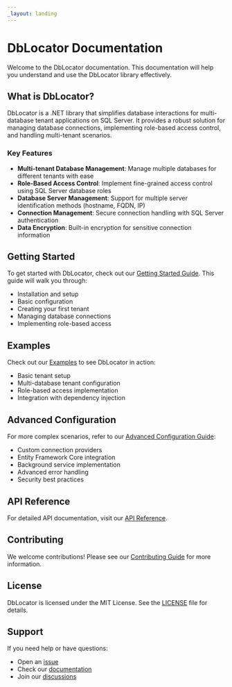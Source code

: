 ```yaml
---
_layout: landing
---
```


# DbLocator Documentation

Welcome to the DbLocator documentation. This documentation will help you understand and use the DbLocator library effectively.

## What is DbLocator?

DbLocator is a .NET library that simplifies database interactions for multi-database tenant applications on SQL Server. It provides a robust solution for managing database connections, implementing role-based access control, and handling multi-tenant scenarios.

### Key Features

- **Multi-tenant Database Management**: Manage multiple databases for different tenants with ease
- **Role-Based Access Control**: Implement fine-grained access control using SQL Server database roles
- **Database Server Management**: Support for multiple server identification methods (hostname, FQDN, IP)
- **Connection Management**: Secure connection handling with SQL Server authentication
- **Data Encryption**: Built-in encryption for sensitive connection information

## Getting Started

To get started with DbLocator, check out our [Getting Started Guide](articles/getting-started.md). This guide will walk you through:

- Installation and setup
- Basic configuration
- Creating your first tenant
- Managing database connections
- Implementing role-based access

## Examples

Check out our [Examples](articles/examples.md) to see DbLocator in action:

- Basic tenant setup
- Multi-database tenant configuration
- Role-based access implementation
- Integration with dependency injection

## Advanced Configuration

For more complex scenarios, refer to our [Advanced Configuration Guide](articles/advanced-configuration.md):

- Custom connection providers
- Entity Framework Core integration
- Background service implementation
- Advanced error handling
- Security best practices

## API Reference

For detailed API documentation, visit our [API Reference](/DbLocator/api/DbLocator).

## Contributing

We welcome contributions! Please see our [Contributing Guide](https://github.com/chizer1/DbLocator/blob/master/CONTRIBUTING.md) for more information.

## License

DbLocator is licensed under the MIT License. See the [LICENSE](https://github.com/chizer1/DbLocator/blob/master/LICENSE) file for details.

## Support

If you need help or have questions:

- Open an [issue](https://github.com/chizer1/DbLocator/issues)
- Check our [documentation](articles/getting-started.md)
- Join our [discussions](https://github.com/chizer1/DbLocator/discussions)
